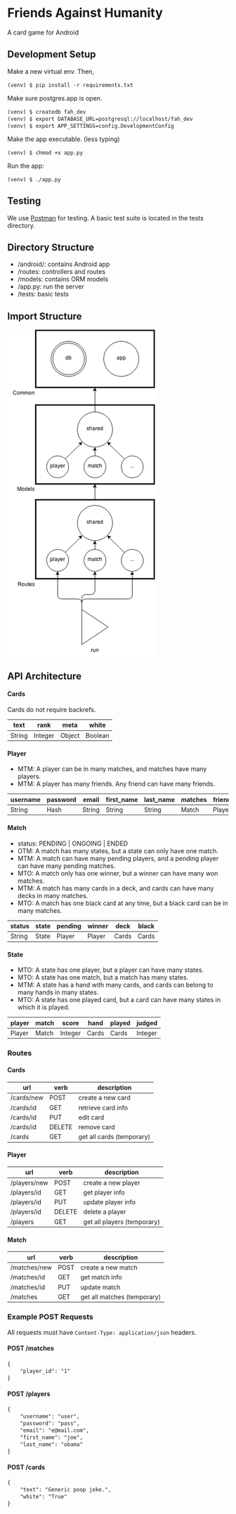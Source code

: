 # Friends Against Humanity
A card game for Android

## Development Setup
Make a new virtual env. Then,
<pre><code>(venv) $ pip install -r requirements.txt</code></pre>

Make sure postgres.app is open.
<pre><code>(venv) $ createdb fah_dev
(venv) $ export DATABASE_URL=postgresql://localhost/fah_dev
(venv) $ export APP_SETTINGS=config.DevelopmentConfig</code></pre>

Make the app executable. (less typing)
<pre><code>(venv) $ chmod +x app.py</code></pre>

Run the app:
<pre><code>(venv) $ ./app.py</code></pre>

## Testing
We use [Postman](www.getpostman.com) for testing. A basic test suite is located in the tests directory.

## Directory Structure
- /android/: contains Android app
- /routes: controllers and routes
- /models: contains ORM models
- /app.py: run the server
- /tests: basic tests

## Import Structure
![arch](./architecture.png)

## API Architecture
#### Cards
Cards do not require backrefs.

|text|rank|meta|white
|----|----|----|----
|String|Integer|Object|Boolean

#### Player
- MTM: A player can be in many matches, and matches have many players.
- MTM: A player has many friends. Any friend can have many friends.

|username|password|email |first_name|last_name|matches|friends|wins   |losses |
|--------|--------|------|----------|---------|-------|-------|-------|-------|
|String  |Hash    |String|String    |String   |Match  |Player |Integer|Integer|

#### Match
- status: PENDING | ONGOING | ENDED
- OTM: A match has many states, but a state can only have one match.
- MTM: A match can have many pending players, and a pending player can have many pending matches.
- MTO: A match only has one winner, but a winner can have many won matches.
- MTM: A match has many cards in a deck, and cards can have many decks in many matches.
- MTO: A match has one black card at any time, but a black card can be in many matches.

|status|state|pending|winner|deck |black|
|------|-----|-------|------|-----|-----|
|String|State|Player |Player|Cards|Cards|

#### State
- MTO: A state has one player, but a player can have many states.
- MTO: A state has one match, but a match has many states.
- MTM: A state has a hand with many cards, and cards can belong to many hands in many states.
- MTO: A state has one played card, but a card can have many states in which it is played.

|player|match|score  |hand   |played|judged |
|------|-----|-------|-------|------|-------|
|Player|Match|Integer|Cards  |Cards |Integer|

### Routes
#### Cards
|url       |verb  |description              |
|----------|------|-------------------------|
|/cards/new|POST  |create a new card        |
|/cards/id |GET   |retrieve card info       |
|/cards/id |PUT   |edit card                |
|/cards/id |DELETE|remove card              |
|/cards    |GET   |get all cards (temporary)|

#### Player
|url         |verb  |description                |
|------------|------|---------------------------|
|/players/new|POST  |create a new player        |
|/players/id |GET   |get player info            |
|/players/id |PUT   |update player info         |
|/players/id |DELETE|delete a player            |
|/players    |GET   |get all players (temporary)|

#### Match
|url         |verb|description                |
|------------|----|---------------------------|
|/matches/new|POST|create a new match         |
|/matches/id |GET |get match info             |
|/matches/id |PUT |update match               |
|/matches    |GET |get all matches (temporary)|

### Example POST Requests
All requests must have <code>Content-Type: application/json</code> headers.
#### POST /matches
<pre><code>{
	"player_id": "1"
}</code></pre>
#### POST /players
<pre><code>{
	"username": "user",
	"password": "pass",
	"email": "e@mail.com",
	"first_name": "joe",
	"last_name": "obama"
}</code></pre>
#### POST /cards
<pre><code>{
	"text": "Generic poop joke.",
	"white": "True"
}</code></pre>